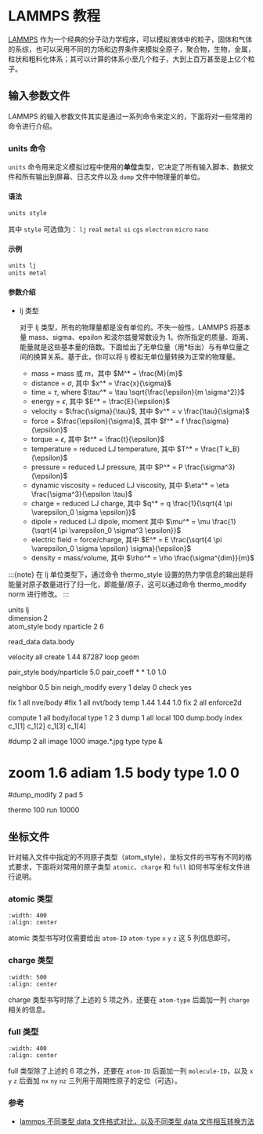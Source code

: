 # LAMMPS 教程

[LAMMPS](https://www.lammps.org/) 作为一个经典的分子动力学程序，可以模拟液体中的粒子，固体和气体的系综，也可以采用不同的力场和边界条件来模拟全原子，聚合物，生物，金属，粒状和粗料化体系；其可以计算的体系小至几个粒子，大到上百万甚至是上亿个粒子。

## 输入参数文件

LAMMPS 的输入参数文件其实是通过一系列命令来定义的，下面将对一些常用的命令进行介绍。

### units 命令

`units` 命令用来定义模拟过程中使用的**单位**类型，它决定了所有输入脚本、数据文件和所有输出到屏幕、日志文件以及 `dump` 文件中物理量的单位。

#### 语法

```bash
units style
```

其中 `style` 可选值为： `lj` `real` `metal` `si` `cgs` `electron` `micro` `nano`

#### 示例

```bash
units lj
units metal
```

#### 参数介绍

- lj 类型

  对于 lj 类型，所有的物理量都是没有单位的。不失一般性，LAMMPS 将基本量 mass、sigma、epsilon 和波尔兹曼常数设为 1。你所指定的质量、距离、能量就是这些基本量的倍数。下面给出了无单位量（用\*标出）与有单位量之间的换算关系。基于此，你可以将 lj 模拟无单位量转换为正常的物理量。

  - mass = mass 或 $m$，其中 $M^* = \frac{M}{m}$
  - distance = $\sigma$, 其中 $x^* = \frac{x}{\sigma}$
  - time = $\tau$, where $\tau^* = \tau \sqrt{\frac{\epsilon}{m \sigma^2}}$
  - energy = $\epsilon$, 其中 $E^* = \frac{E}{\epsilon}$
  - velocity = $\frac{\sigma}{\tau}$, 其中 $v^* = v \frac{\tau}{\sigma}$
  - force = $\frac{\epsilon}{\sigma}$, 其中 $f^* = f \frac{\sigma}{\epsilon}$
  - torque = $\epsilon$, 其中 $t^* = \frac{t}{\epsilon}$
  - temperature = reduced LJ temperature, 其中 $T^* = \frac{T k_B}{\epsilon}$
  - pressure = reduced LJ pressure, 其中 $P^* = P \frac{\sigma^3}{\epsilon}$
  - dynamic viscosity = reduced LJ viscosity, 其中 $\eta^* = \eta \frac{\sigma^3}{\epsilon \tau}$
  - charge = reduced LJ charge, 其中 $q^* = q \frac{1}{\sqrt{4 \pi \varepsilon_0 \sigma \epsilon}}$
  - dipole = reduced LJ dipole, moment 其中 $\mu^* = \mu \frac{1}{\sqrt{4 \pi \varepsilon_0 \sigma^3 \epsilon}}$
  - electric field = force/charge, 其中 $E^* = E \frac{\sqrt{4 \pi \varepsilon_0 \sigma \epsilon} \sigma}{\epsilon}$
  - density = mass/volume, 其中 $\rho^* = \rho \frac{\sigma^{dim}}{m}$

:::{note}
在 lj 单位类型下，通过命令 thermo_style 设置的热力学信息的输出是将能量对原子数量进行了归一化，即能量/原子，这可以通过命令 thermo_modify norm 进行修改。
:::

units lj  
dimension 2  
atom_style body nparticle 2 6

read_data data.body

velocity all create 1.44 87287 loop geom

pair_style body/nparticle 5.0
pair_coeff \* \* 1.0 1.0

neighbor 0.5 bin
neigh_modify every 1 delay 0 check yes

fix 1 all nve/body
#fix 1 all nvt/body temp 1.44 1.44 1.0
fix 2 all enforce2d

compute 1 all body/local type 1 2 3
dump 1 all local 100 dump.body index c_1[1] c_1[2] c_1[3] c_1[4]

#dump 2 all image 1000 image.\*.jpg type type &

# zoom 1.6 adiam 1.5 body type 1.0 0

#dump_modify 2 pad 5

thermo 100
run 10000

## 坐标文件

针对输入文件中指定的不同原子类型（atom_style），坐标文件的书写有不同的格式要求，下面将对常用的原子类型 `atomic`、`charge` 和 `full` 如何书写坐标文件进行说明。

### atomic 类型

```{image} lammps.png
:width: 400
:align: center
```

atomic 类型书写时仅需要给出 `atom-ID` `atom-type` `x` `y` `z` 这 5 列信息即可。

### charge 类型

```{image} lammps2.png
:width: 500
:align: center
```

charge 类型书写时除了上述的 5 项之外，还要在 `atom-type` 后面加一列 `charge` 相关的信息。

### full 类型

```{image} lammps3.png
:width: 400
:align: center
```

full 类型除了上述的 6 项之外，还要在 `atom-ID` 后面加一列 `molecule-ID`，以及 `x` `y` `z` 后面加 `nx` `ny` `nz` 三列用于周期性原子的定位（可选）。

### 参考

- [lammps 不同类型 data 文件格式对比，以及不同类型 data 文件相互转换方法](https://zhuanlan.zhihu.com/p/420847294)
